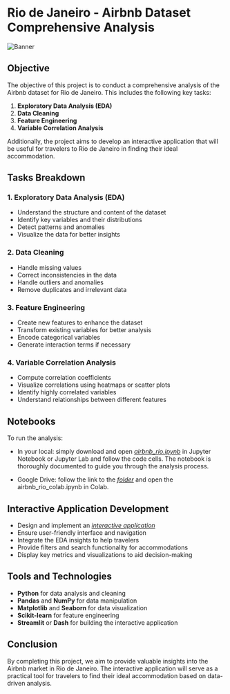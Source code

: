 
# Rio de Janeiro - Airbnb Dataset Comprehensive Analysis
 
 ![Banner](https://images.adsttc.com/media/images/6449/6c61/2def/3401/7a85/1139/slideshow/a-historia-do-calcadao-de-copacabana_3.jpg?1682533486)

## Objective
 
The objective of this project is to conduct a comprehensive analysis of the Airbnb dataset for Rio de Janeiro. This includes the following key tasks:
 
1. **Exploratory Data Analysis (EDA)**
2. **Data Cleaning**
3. **Feature Engineering**
4. **Variable Correlation Analysis**
 
Additionally, the project aims to develop an interactive application that will be useful for travelers to Rio de Janeiro in finding their ideal accommodation.
 

## Tasks Breakdown
 
### 1. Exploratory Data Analysis (EDA)
- Understand the structure and content of the dataset
- Identify key variables and their distributions
- Detect patterns and anomalies
- Visualize the data for better insights
 
### 2. Data Cleaning
- Handle missing values
- Correct inconsistencies in the data
- Handle outliers and anomalies
- Remove duplicates and irrelevant data
 
### 3. Feature Engineering
- Create new features to enhance the dataset
- Transform existing variables for better analysis
- Encode categorical variables
- Generate interaction terms if necessary
 
### 4. Variable Correlation Analysis
- Compute correlation coefficients
- Visualize correlations using heatmaps or scatter plots
- Identify highly correlated variables
- Understand relationships between different features

## Notebooks
To run the analysis:

- In your local: simply download and open [_airbnb_rio.ipynb_](https://github.com/MarBenitez/airbnb-rio-analysis-nb/blob/main/airbnb_rio.ipynb) in Jupyter Notebook or Jupyter Lab and follow the code cells. The notebook is thoroughly documented to guide you through the analysis process.

- Google Drive: follow the link to the [_folder_](https://drive.google.com/drive/folders/1t860c_fNDIO7j4IWnhpWcynj6zNL05lb?usp=sharing) and open the airbnb_rio_colab.ipynb in Colab.

 
## Interactive Application Development
 
- Design and implement an [_interactive application_](https://github.com/MarBenitez/airbnb-rio-streamlit-app)
- Ensure user-friendly interface and navigation
- Integrate the EDA insights to help travelers
- Provide filters and search functionality for accommodations
- Display key metrics and visualizations to aid decision-making
 
## Tools and Technologies
 
- **Python** for data analysis and cleaning
- **Pandas** and **NumPy** for data manipulation
- **Matplotlib** and **Seaborn** for data visualization
- **Scikit-learn** for feature engineering
- **Streamlit** or **Dash** for building the interactive application
 
## Conclusion
 
By completing this project, we aim to provide valuable insights into the Airbnb market in Rio de Janeiro. The interactive application will serve as a practical tool for travelers to find their ideal accommodation based on data-driven analysis.
